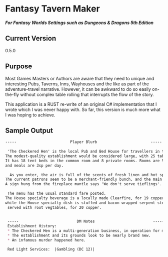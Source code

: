 # Fantasy Tavern Maker
***For Fantasy Worlds Settings such as Dungeons & Dragons 5th Edition***

## Current Version
0.5.0

## Purpose 
Most Games Masters or Authors are aware that they need to unique and 
interesting Pubs, Taverns, Inns, Wayhouses and the like as part of the 
adventure-travel narrative. However, it can be awkward to do so easily 
on-the-fly without complex table rolling that interrupts the flow of the story.

This application is a RUST re-write of an original C# implementation
that I wrote which I was never happy with. So far, this version is much 
more what I was hoping to achieve.

## Sample Output

```md
-----                        Player Blurb                        -----
 
 'The Checkered Hen' is the local Pub and Bed House for travellers in this area.
The modest-quality establishment would be considered large, with 25 tables.
It has 18 tent beds in the common room and 8 private rooms. Rooms are 5sp per day,
and meals are 3sp per day.
 
  As you enter, the air is full of the scents of fresh linen and hot spiced cider.
The current patrons seem to be a merchant-friendly bunch, and the main area is dimly lit by candles.
A sign hung from the fireplace mantle says 'We don't serve tieflings'.
 
 The menu has the usual standard fare posted.
The House specialty beverage is a locally made Clearfire, for 19 copper,
while the House specialty dish is stuffed and bacon wrapped serpent steak
 served with root vegtables, for 20 copper.
 
 
 -----                          DM Notes                          -----
 Establishment History: 
 * The Checkered Hen is a multi-generation business, in operation for more than 25 years. 
 * The establishment and its grounds look to be nearly brand new. 
 * An infamous murder happened here.

 Red Light Services:  |Gambling (DC 12)| 
 
```
